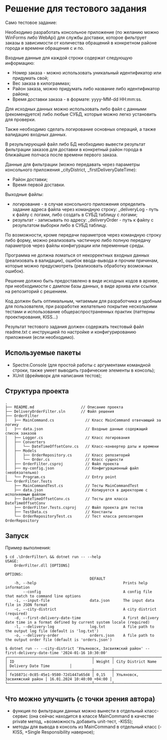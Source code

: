 # Решение для тестового задания

Само тестовое задание:

Необходимо разработать консольное приложение (по желанию можно WinForms либо WebApi) для службы доставки, которое фильтрует заказы в зависимости от количества обращений в конкретном районе города и времени обращения с и по.

Входные данные для каждой строки содержат следующую информацию:

- Номер заказа - можно использовать уникальный идентификатор или придумать свой;
- Вес заказа в килограммах;
- Район заказа, можно придумать либо название либо идентификатор района;
- Время доставки заказа - в формате: yyyy-MM-dd HH:mm:ss.

Для исходных данных можно использовать либо файл с данными (рекомендуется) либо любые СУБД, которые можно легко установить для проверки.

Также необходимо сделать логирование основных операций, а также валидацию входных данных.

В результирующий файл либо БД необходимо вывести результат фильтрации заказов для доставки в конкретный район города в ближайшие полчаса после времени первого заказа.

Данные для фильтрации (можно передавать через параметры консольного приложения _cityDistrict, _firstDeliveryDateTime):

- Район доставки;
- Время первой доставки.

Выходные файлы:

- логирование - в случае консольного приложения определить задание адреса файла через командную строку: 
_deliveryLog - путь к файлу с логами, либо создать в СУБД таблицу с логами;
- результат - записывать по адресу: _deliveryOrder - путь к файлу с результатом выборки либо в СУБД таблицу.

По возможности, кроме передачи параметров через командную строку либо форму, 
можно реализовать частичную либо полную передачу параметров через файлы конфигурации или переменные среды.

Программа не должна ломаться от некорректных входных данных (реализовать в валидации), 
ошибок ввода-вывода и прочим причинам, 
которые можно предусмотреть (реализовать обработку возможных ошибок).

Решение должно быть предоставлено в виде исходных кодов в архиве, 
при необходимости с дампом базы данных, в виде архива или ссылки на репозиторий с решением.

Код должен быть оптимальным, читаемым для разработчика и удобным для
пользователя, при разработке желательно покрытие несколькими тестами и
использование общераспространенных практик (паттерны проектирования, KISS…)

Результат тестового задания должен содержать текстовый файл readme.txt с
инструкцией по настройке и конфигурированию приложения (если необходимо).

## Используемые пакеты

- Spectre.Console (для простой работы с аргументами командной строки, также умеет выводить графические элементы в консоль);
- XUnit (фреймворк для написания тестов);

## Структура проекта

```
.
├── README.md                     // Описание проекта
├── DeliveryOrderFilter.sln       // Файл решения
├── OrderFilter
│   ├── MainCommand.cs              // Класс MainCommand отвечающий за логику
│   ├── data.json                   // Входные данные содержащий список заказов
│   ├── Logger.cs                   // Класс логирования
│   ├── Converters                  
│   │   └── DateTimeOffsetConv.cs   // Класс-конвертер даты и времени 
│   ├── Models
│   │   ├── OrderRepository.cs      // Класс репозиторий 
│   │   └── Order.cs                // Класс сущности
│   ├── OrderFilter.csproj          // Файл проекта
│   ├── my-config.json              // Конфигурационный файл (необязательно)
│   └── Program.cs                  // Entry point
└── OrderFilter.Tests
    ├── MainCommandTest.cs          // Тесты MainCommandTest
    ├── data.json                   // Копируется в директорию с исполняемым файлом
    ├── DateTimeOffsetConv.cs       // Тесты для класса DateTimeOffsetConv
    ├── OrderFilter.Tests.csproj    // Файл проекта для тестов
    ├── TestData.cs                 // Константы
    └── OrderRepositoryTest.cs      // Тест класса репозитория OrderRepository
```

## Запуск

Пример выполнения:
```
$ cd .\OrderFilter\ && dotnet run -- --help
USAGE:
    OrderFilter.dll [OPTIONS]

OPTIONS:
                                      DEFAULT
    -h, --help                                       Prints help information
        --config                                     A config file that match to command line options
    -i, --input-file                  data.json      The input data file in JSON format
    -c, --city-district                              A city district (required)
    -d, --first-delivery-date-time                   A first delivery date time in a format defined by current system locale (required)
    -l, --delivery-log                log.txt        A file path to the output log file (default is 'log.txt')
    -o, --delivery-order              orders.json    A file path to the output order file (default is 'orders.json')

$ dotnet run -- --city-district 'Ульяновск, Засвияжский район' --first-delivery-date-time '2024-01-16 10:30:00'
┌──────────────────────────────────────┬────────┬──────────────────────────────┬────────────────────────────┐
│ ID                                   │ Weight │ City District Name           │ Delivery Date Time         │
├──────────────────────────────────────┼────────┼──────────────────────────────┼────────────────────────────┤
│ fe16871c-0c85-45e1-9580-72d1447a65d4 │ 0,15   │ Ульяновск, Засвияжский район │ 16.01.2024 10:40:00 +04:00 │
└──────────────────────────────────────┴────────┴──────────────────────────────┴────────────────────────────┘
```

## Что можно улучшить (с точки зрения автора)

- функция по фильтрации данных можно вынести в отдельный класс-сервис (она сейчас находится в классе MainCommand в качестве private метод, +возможность добавить unit-тест, -KISS);
- методы для вывода в консоль из MainCommand в отдельный класс (-KISS, +Single Responsibility наверное);